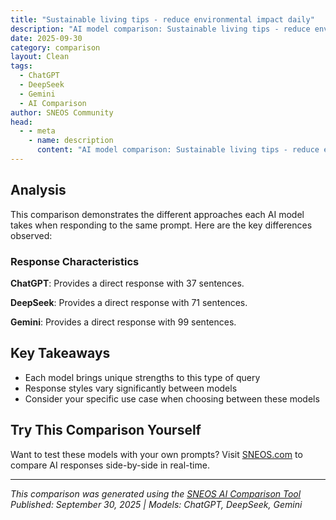 ```yaml
---
title: "Sustainable living tips - reduce environmental impact daily"
description: "AI model comparison: Sustainable living tips - reduce environmental impact daily..."
date: 2025-09-30
category: comparison
layout: Clean
tags:
  - ChatGPT
  - DeepSeek
  - Gemini
  - AI Comparison
author: SNEOS Community
head:
  - - meta
    - name: description
      content: "AI model comparison: Sustainable living tips - reduce environmental impact daily..."
---
```


<ChatComparison
  title="Sustainable living tips - reduce environmental impact daily"
  prompt="Sustainable living tips - reduce environmental impact daily"
  :responses='{"ChatGPT": "Certainly! Here are some practical sustainable living tips to help reduce your environmental impact daily:\n\n1. **Reduce, Reuse, Recycle** \n - Minimize waste by buying only what you need. \n - Reuse items whenever possible instead of discarding them. \n - Recycle paper, plastics, glass, and metals properly.\n\n2. **Conserve Energy** \n - Use energy-efficient appliances and LED bulbs. \n - Turn off lights, electronics, and appliances when not in use. \n - Consider using renewable energy sources like solar panels.\n\n3. **Save Water** \n - Fix leaks promptly. \n - Take shorter showers and turn off the tap while brushing teeth. \n - Use water-efficient fixtures and appliances.\n\n4. **Choose Sustainable Transportation** \n - Walk, bike, use public transport, or carpool instead of driving alone. \n - Consider electric or hybrid vehicles if driving is necessary.\n\n5. **Eat Sustainably** \n - Reduce meat and dairy consumption; opt for plant-based meals. \n - Buy locally-produced and organic foods. \n - Avoid single-use packaging and bring your own reusable bags.\n\n6. **Reduce Plastic Use** \n - Avoid single-use plastics like straws, bottles, and bags. \n - Use reusable water bottles, containers, and shopping bags.\n\n7. **Support Eco-Friendly Products** \n - Purchase items made from recycled or sustainable materials. \n - Choose products with minimal packaging.\n\n8. **Grow Your Own Food** \n - Start a garden with herbs, vegetables, or fruits. \n - Compost kitchen scraps to enrich soil and reduce landfill waste.\n\n9. **Practice Minimalism** \n - Focus on quality over quantity when buying goods. \n - Declutter responsibly by donating or recycling unused items.\n\n10. **Educate and Advocate** \n - Stay informed about environmental issues. \n - Encourage others to adopt sustainable habits. \n - Support policies and organizations that protect the environment.\n\nImplementing even a few of these tips can contribute to a healthier planet over time!", "DeepSeek": "Of course! Sustainable living isn\u0027t about being perfect; it\u0027s about making better choices, one step at a time. By integrating small, consistent habits into your daily life, you can significantly reduce your environmental footprint.\n\nHere is a comprehensive guide to sustainable living tips, broken down by category for easy adoption.\n\n### \uD83C\uDFE0 At Home: Reduce, Reuse, Recycle\n\nThis is where most people can make the biggest immediate impact.\n\n**Energy Consumption:**\n* **Switch to LED Bulbs:** They use at least 75% less energy and last 25 times longer than incandescent lighting.\n* **Unplug \u0022Energy Vampires:\u0022** Chargers, computers, and entertainment systems draw power even when off. Use power strips to turn them all off completely.\n* **Wash Clothes in Cold Water:** About 90% of the energy used by a washing machine goes to heating the water. Modern detergents work excellently in cold water.\n* **Air Dry Your Clothes:** Use a drying rack or clothesline instead of the dryer. It\u0027s gentler on your clothes and saves a massive amount of energy.\n* **Optimize Your Thermostat:** Lower your thermostat in winter by a few degrees and raise it in summer. A programmable or smart thermostat makes this easy.\n\n**Water Usage:**\n* **Take Shorter Showers:** Aim for 5 minutes. This saves thousands of gallons of water per year.\n* **Fix Leaks:** A dripping faucet can waste over 3,000 gallons per year.\n* **Install Low-Flow Fixtures:** Low-flow showerheads and faucet aerators reduce water use without sacrificing pressure.\n\n**Waste Reduction:**\n* **Embrace the \u0022R\u0027s\u0022:** **Refuse** what you do not need (e.g., freebies, single-use plastics), **Reduce** what you do need, **Reuse** what you can, **Rot** (compost) food scraps, and **Recycle** what\u0027s left.\n* **Compost Kitchen Scraps:** Composting food waste reduces landfill methane (a potent greenhouse gas) and creates rich soil for your garden.\n* **Recycle Correctly:** Know your local recycling rules. Contaminated recycling (e.g., greasy pizza boxes) often ends up in a landfill.\n\n### \uD83D\uDED2 Shopping \u0026 Consumption: Vote with Your Wallet\n\nEvery purchase is a statement about the world you want to live in.\n\n* **Buy Less, Choose Well:** Before buying, ask: \u0022Do I really need this?\u0022 Invest in high-quality, durable items that will last for years.\n* **Support Secondhand:** Shop at thrift stores, consignment shops, and online marketplaces (e.g., Facebook Marketplace, eBay). This extends the life of products and reduces demand for new resources.\n* **Bring Your Own Bags:** Always carry reusable shopping bags. Keep a compact one in your purse or car.\n* **Choose Products with Minimal Packaging:** Opt for loose fruits and vegetables, and buy from bulk bins using your own containers.\n* **Buy Local and Seasonal:** This reduces the \u0022food miles\u0022 associated with transportation and supports your local economy.\n\n### \uD83C\uDF7D\uFE0F In the Kitchen: Mindful Eating \u0026 Cooking\n\n* **Reduce Food Waste:** Plan your meals, make a shopping list, and store food properly to make it last longer. Use leftovers creatively.\n* **Eat More Plants:** Meat and dairy production is resource-intensive. Try incorporating a few plant-based meals each week (\u0022Meatless Monday\u0022).\n* **Use Reusable Containers:** Ditch plastic wrap and single-use zip-top bags. Use glass jars, beeswax wraps, and reusable containers for storage and lunches.\n* **Cook Efficiently:** Use the right-sized burner, put a lid on pots to boil water faster, and consider using a pressure cooker or microwave for some tasks, as they are more energy-efficient.\n\n### \uD83D\uDE97 Transportation: Rethink How You Move\n\n* **Walk, Bike, or Use Public Transit:** This is the most effective way to reduce your transportation emissions.\n* **Combine Errands:** Plan your trips to drive less. One longer trip is more efficient than several short ones.\n* **Carpool:** Share rides to work or events.\n* **Drive Smart:** Avoid rapid acceleration and braking, ensure your tires are properly inflated, and remove roof racks when not in use to improve fuel efficiency.\n* **Consider Your Next Vehicle:** If you\u0027re in the market, choose a fuel-efficient, hybrid, or electric vehicle.\n\n### \uD83D\uDC55 Fashion \u0026 Personal Care\n\n* **Build a Capsule Wardrobe:** Focus on versatile, timeless pieces that you love and will wear for a long time.\n* **Care for Your Clothes:** Wash clothes less often (spot clean when possible), repair them instead of discarding them, and follow care labels to make them last.\n* **Choose Sustainable Brands:** Support companies that are transparent about their supply chains, use organic or recycled materials, and treat workers fairly.\n* **DIY Personal Care:** Simple ingredients like baking soda, vinegar, and coconut oil can replace many packaged products. Look for package-free shampoo bars and refillable deodorants.\n\n### \uD83D\uDCA1 Mindset \u0026 Community\n\n* **Start Small:** Don\u0027t try to do everything at once. Pick one or two tips from this list and master them before adding more.\n* **Focus on Progress, Not Perfection:** You will forget your reusable cup sometimes. That\u0027s okay! Just do your best and keep going.\n* **Educate and Inspire:** Share your journey with friends and family in a positive, non-judgmental way. Lead by example.\n* **Get Involved Locally:** Support local environmental initiatives, community gardens, or cleanup events.\n\n---\n\n### **Your Quick-Start 7-Day Challenge**\n\n* **Monday:** Bring your own reusable coffee cup and water bottle.\n* **Tuesday:** Have a plant-based dinner.\n* **Wednesday:** Do a \u0022power vampire\u0022 hunt and unplug what you\u0027re not using.\n* **Thursday:** Plan your meals and grocery list to avoid food waste.\n* **Friday:** Air-dry your laundry.\n* **Saturday:** Shop secondhand for one item you need.\n* **Sunday:** Take a 5-minute shower.\n\nBy making these conscious choices, you are not just reducing your personal impact\u2014you are contributing to a larger cultural shift towards a more sustainable and resilient future. Every action counts", "Gemini": "Okay, let\u0027s break down some actionable, everyday tips to reduce your environmental impact and move towards a more sustainable lifestyle. I\u0027ll categorize them for easier navigation:\n\n**I. Reduce Consumption \u0026 Waste**\n\n* **Embrace the 5 Rs (or more!):** This is a cornerstone of sustainable living:\n * **Refuse:** Say no to things you don\u0027t need. This includes single-use plastics, freebies, promotional items, and excessive packaging. Be polite but firm.\n * **Reduce:** Buy less overall. Think before you buy. Ask yourself if you truly need it or if there\u0027s an alternative.\n * **Reuse:** Find new uses for items instead of throwing them away. Repurpose containers, use reusable shopping bags, coffee cups, and water bottles. Repair broken items instead of replacing them.\n * **Repurpose:** Get creative in finding new uses for old items. Turn old t-shirts into cleaning rags, or old jars into storage containers.\n * **Recycle:** Properly recycle materials according to your local guidelines. Know what can and cannot be recycled in your area. Rinse containers before recycling.\n * **Rot:** Compost food scraps and yard waste. This reduces landfill waste and creates valuable fertilizer for your garden.\n * **Rethink:** Question your habits and consumption patterns. Is there a more sustainable way to do things?\n\n* **Shop Smart \u0026 Consciously:**\n * **Buy in Bulk:** Reduces packaging waste.\n * **Choose Products with Minimal Packaging:** Opt for unpackaged produce, products with recycled or biodegradable packaging, or those that use refillable containers.\n * **Support Local Businesses:** Reduces transportation emissions and supports your community.\n * **Buy Secondhand:** Clothing, furniture, books, and other items can be found in excellent condition at thrift stores, consignment shops, and online marketplaces. This reduces the demand for new products.\n * **Choose Durable and Long-Lasting Products:** Invest in quality items that will last longer, reducing the need for frequent replacements.\n * **Avoid Fast Fashion:** The fashion industry has a huge environmental impact. Buy fewer, better-quality clothes, and consider renting or borrowing items for special occasions.\n\n* **Reduce Food Waste:**\n * **Plan Your Meals:** Create a meal plan and grocery list to avoid overbuying.\n * **Store Food Properly:** Use airtight containers to keep food fresh longer.\n * **Eat Leftovers:** Get creative with leftovers to avoid throwing them away.\n * **Compost Food Scraps:** Even if you don\u0027t have a garden, you can often find local composting programs or use an indoor composting system like a Bokashi bin.\n * **Understand \u0022Best By\u0022 Dates:** \u0022Best by\u0022 dates are often about quality, not safety. Use your senses to determine if food is still safe to eat.\n\n* **Digital Declutter:**\n * **Unsubscribe from Unnecessary Emails:** Reduces energy consumption from servers.\n * **Delete Unused Files:** Frees up storage space and reduces energy usage.\n * **Stream Consciously:** Download movies and shows instead of streaming them repeatedly.\n\n**II. Conserve Energy**\n\n* **Lighting:**\n * **Switch to LED Bulbs:** LEDs use significantly less energy than incandescent or fluorescent bulbs.\n * **Use Natural Light:** Open curtains and blinds during the day to reduce the need for artificial lighting.\n * **Turn Off Lights When You Leave a Room:** A simple habit that makes a big difference.\n\n* **Heating and Cooling:**\n * **Adjust Your Thermostat:** Set your thermostat a few degrees higher in the summer and lower in the winter. Use a programmable thermostat to automatically adjust the temperature when you\u0027re away.\n * **Use Fans:** Fans can help circulate air and reduce the need for air conditioning.\n * **Seal Windows and Doors:** Prevent drafts by sealing gaps around windows and doors with weather stripping or caulk.\n * **Insulate Your Home:** Proper insulation can significantly reduce energy consumption for heating and cooling.\n\n* **Appliances:**\n * **Unplug Electronics When Not in Use:** Many electronics continue to draw power even when turned off (phantom load). Use a power strip to easily turn off multiple devices at once.\n * **Wash Clothes in Cold Water:** Most of the energy used by washing machines goes towards heating the water.\n * **Air Dry Clothes:** Avoid using the dryer whenever possible.\n * **Run Full Loads:** Only run the dishwasher and washing machine when they are full.\n * **Use Energy-Efficient Appliances:** When it\u0027s time to replace appliances, look for Energy Star certified models.\n * **Maintain Your Appliances:** Regularly clean your refrigerator coils and change your furnace filter to ensure they are running efficiently.\n\n**III. Reduce Water Consumption**\n\n* **Fix Leaks Promptly:** Even small leaks can waste a significant amount of water over time.\n* **Install Water-Saving Fixtures:** Low-flow showerheads, faucets, and toilets can significantly reduce water consumption.\n* **Take Shorter Showers:** Be mindful of your shower time.\n* **Turn Off the Water While Brushing Your Teeth or Shaving:** A simple habit that can save gallons of water each day.\n* **Water Your Lawn Wisely:** Water deeply but infrequently, and water during the cooler parts of the day to reduce evaporation. Consider xeriscaping (landscaping with drought-tolerant plants).\n* **Collect Rainwater:** Use a rain barrel to collect rainwater for watering your garden.\n* **Wash Your Car Less Often:** Or use a commercial car wash that recycles water.\n\n**IV. Transportation**\n\n* **Walk, Bike, or Take Public Transportation:** Whenever possible, choose alternatives to driving.\n* **Carpool:** Share rides with others to reduce the number of cars on the road.\n* **Drive Efficiently:** Maintain your vehicle, drive at a steady speed, and avoid aggressive driving.\n* **Consider a Hybrid or Electric Vehicle:** If you\u0027re in the market for a new car, consider a more fuel-efficient option.\n* **Combine Errands:** Plan your trips to minimize driving distance.\n* **Work from Home (If Possible):** Reduces commuting emissions.\n\n**V. Garden \u0026 Outdoors (If Applicable)**\n\n* **Plant Native Plants:** Native plants are adapted to your local climate and require less water and maintenance.\n* **Avoid Pesticides and Herbicides:** Use natural methods to control pests and weeds.\n* **Compost Yard Waste:** Use your own compost to enrich your soil.\n* **Reduce Lawn Size:** Replace some of your lawn with gardens, trees, or ground cover.\n* **Support Local Farms:** Buy produce from local farmers\u0027 markets or join a CSA (Community Supported Agriculture) program.\n* **Grow Your Own Food:** Even a small herb garden or a few tomato plants can make a difference.\n\n**VI. Advocate \u0026 Educate**\n\n* **Support Sustainable Businesses:** Choose to support businesses that are committed to sustainability.\n* **Speak Up:** Talk to your friends, family, and colleagues about sustainability.\n* **Contact Your Elected Officials:** Let them know that you support policies that promote environmental protection.\n* **Stay Informed:** Read books, articles, and websites about sustainability.\n\n**VII. Mindset \u0026 Philosophy**\n\n* **Embrace Minimalism:** Focus on experiences rather than material possessions.\n* **Practice Gratitude:** Appreciate what you have and avoid the urge to constantly acquire more.\n* **Connect with Nature:** Spend time outdoors and appreciate the natural world. This fosters a sense of responsibility to protect it.\n* **Be Patient and Persistent:** Sustainable living is a journey, not a destination. Don\u0027t get discouraged if you don\u0027t see results immediately.\n\n**Important Considerations:**\n\n* **Start Small:** Don\u0027t try to change everything at once. Choose one or two areas to focus on and gradually incorporate more sustainable practices into your life.\n* **Be Realistic:** Sustainable living doesn\u0027t have to be perfect. Do what you can and don\u0027t be too hard on yourself.\n* **Focus on Impact:** Prioritize actions that have the biggest impact on the environment.\n* **Personalize Your Approach:** What works for one person may not work for another. Find sustainable practices that fit your lifestyle and values.\n* **Be Aware of Greenwashing:** Be critical of companies that make misleading claims about their sustainability efforts.\n\nBy incorporating these tips into your daily life, you can significantly reduce your environmental impact and contribute to a more sustainable future. Good luck!\n"}' 
  published-date="22:46"
/>

## Analysis

This comparison demonstrates the different approaches each AI model takes when responding to the same prompt. Here are the key differences observed:

### Response Characteristics

**ChatGPT**: Provides a direct response with 37 sentences. 

**DeepSeek**: Provides a direct response with 71 sentences. 

**Gemini**: Provides a direct response with 99 sentences. 

## Key Takeaways

- Each model brings unique strengths to this type of query
- Response styles vary significantly between models
- Consider your specific use case when choosing between these models

## Try This Comparison Yourself

Want to test these models with your own prompts? Visit [SNEOS.com](https://sneos.com) to compare AI responses side-by-side in real-time.

---

*This comparison was generated using the [SNEOS AI Comparison Tool](https://sneos.com)*
*Published: September 30, 2025 | Models: ChatGPT, DeepSeek, Gemini*
